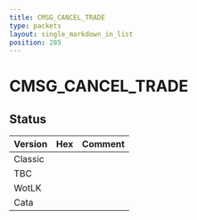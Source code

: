 ```yaml
---
title: CMSG_CANCEL_TRADE
type: packets
layout: single_markdown_in_list
position: 285
---
```


# CMSG_CANCEL_TRADE

## Status

Version | Hex | Comment
---------- | ---------- | ---------- 
Classic |  |  
TBC |  |  
WotLK |  |  
Cata |  |  
